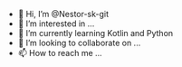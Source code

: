 - 👋 Hi, I’m @Nestor-sk-git
- 👀 I’m interested in ...
- 🌱 I’m currently learning Kotlin and Python
- 💞️ I’m looking to collaborate on ...
- 📫 How to reach me ...

<!---
Nestor-sk-git/Nestor-sk-git is a ✨ special ✨ repository because its `README.md` (this file) appears on your GitHub profile.
You can click the Preview link to take a look at your changes.
--->
